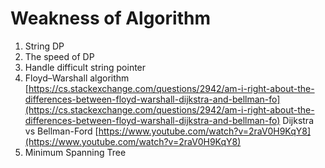 # Weakness of Algorithm

1. String DP
2. The speed of DP
3. Handle difficult string pointer
4. Floyd–Warshall algorithm  
   [https://cs.stackexchange.com/questions/2942/am-i-right-about-the-differences-between-floyd-warshall-dijkstra-and-bellman-fo](https://cs.stackexchange.com/questions/2942/am-i-right-about-the-differences-between-floyd-warshall-dijkstra-and-bellman-fo)
   Dijkstra vs Bellman-Ford
   [https://www.youtube.com/watch?v=2raV0H9KqY8](https://www.youtube.com/watch?v=2raV0H9KqY8)
5. Minimum Spanning Tree



